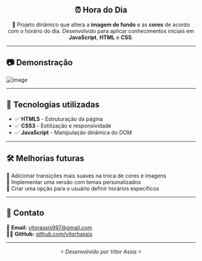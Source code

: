 # <h2 align="center">⏰ Hora do Dia</h2>

<p align="center">
  🚀 Projeto dinâmico que altera a <strong>imagem de fundo</strong> e as <strong>cores</strong> de acordo com o horário do dia.  
  Desenvolvido para aplicar conhecimentos iniciais em <strong>JavaScript</strong>, <strong>HTML</strong> e <strong>CSS</strong>.
</p>

---

## 📷 Demonstração  

![image](https://github.com/user-attachments/assets/9756f0b8-7686-458b-b471-ddb5fcbd1769)

---

## 🚀 Tecnologias utilizadas    

- ✅ **HTML5** - Estruturação da página  
- ✅ **CSS3** - Estilização e responsividade  
- ✅ **JavaScript** - Manipulação dinâmica do DOM  

---

## 🛠 Melhorias futuras  

🔹 Adicionar transições mais suaves na troca de cores e imagens  
🔹 Implementar uma versão com temas personalizados  
🔹 Criar uma opção para o usuário definir horários específicos  

---

## 📩 Contato  

📧 **Email:** [vitorassis997@gmail.com](mailto:seuemail@email.com)  
👨‍💻 **GitHub:** [github.com/vitorhassis](https://github.com/seuusuario)  

---

<p align="center">⚡ <em>Desenvolvido por Vitor Assis</em> ⚡</p>

